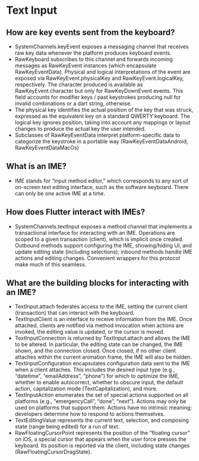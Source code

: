 # Text Input


## How are key events sent from the keyboard?

* SystemChannels.keyEvent exposes a messaging channel that receives raw key data whenever the platform produces keyboard events.
* RawKeyboard subscribes to this channel and forwards incoming messages as RawKeyEvent instances \(which encapsulate RawKeyEventData\). Physical and logical interpretations of the event are exposed via RawKeyEvent.physicalKey and RawKeyEvent.logicalKey, respectively. The character produced is available as RawKeyEvent.character but only for RawKeyDownEvent events. This field accounts for modifier keys / past keystrokes producing null for invalid combinations or a dart string, otherwise.
* The physical key identifies the actual position of the key that was struck, expressed as the equivalent key on a standard QWERTY keyboard. The logical key ignores position, taking into account any mappings or layout changes to produce the actual key the user intended.
* Subclasses of RawKeyEventData interpret platform-specific data to categorize the keystroke in a portable way \(RawKeyEventDataAndroid, RawKeyEventDataMacOs\)

## What is an IME?

* IME stands for “input method editor,” which corresponds to any sort of on-screen text editing interface, such as the software keyboard. There can only be one active IME at a time.

## How does Flutter interact with IMEs?

* SystemChannels.textInput exposes a method channel that implements a transactional interface for interacting with an IME. Operations are scoped to a given transaction \(client\), which is implicit once created. Outbound methods support configuring the IME, showing/hiding UI, and update editing state \(including selections\); inbound methods handle IME actions and editing changes. Convenient wrappers for this protocol make much of this seamless.

## What are the building blocks for interacting with an IME?

* TextInput.attach federates access to the IME, setting the current client \(transaction\) that can interact with the keyboard.
* TextInputClient is an interface to receive information from the IME. Once attached, clients are notified via method invocation when actions are invoked, the editing value is updated, or the cursor is moved.
* TextInputConnection is returned by TextInput.attach and allows the IME to be altered. In particular, the editing state can be changed, the IME shown, and the connection closed. Once closed, if no other client attaches within the current animation frame, the IME will also be hidden. 
* TextInputConfiguration encapsulates configuration data sent to the IME when a client attaches. This includes the desired input type \(e.g., “datetime”, “emailAddress”, “phone”\) for which to optimize the IME, whether to enable autocorrect, whether to obscure input, the default action, capitalization mode \(TextCapitalization\), and more. 
* TextInputAction enumerates the set of special actions supported on all platforms \(e.g., “emergencyCall”, “done”, “next”\). Actions may only be used on platforms that support them. Actions have no intrinsic meaning; developers determine how to respond to actions themselves.
* TextEditingValue represents the current text, selection, and composing state \(range being edited\) for a run of text.
* RawFloatingCursorPoint represents the position of the “floating cursor” on iOS, a special cursor that appears when the user force presses the keyboard. Its position is reported via the client, including state changes \(RawFloatingCursorDragState\).


